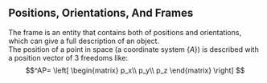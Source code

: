 

## Positions, Orientations, And Frames    
The frame is an entity that contains both of positions and orientations, which can give a full description of an object.     
The position of a point in space (a coordinate system $\left\{A\right\}$) is described with a position vector of 3 freedoms like:
$$^AP=
\left[
\begin{matrix}
p_x\\
p_y\\
p_z
\end{matrix}
\right]
$$
